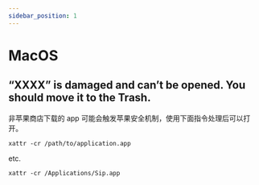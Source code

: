 ```yaml
---
sidebar_position: 1
---
```


# MacOS

## “XXXX” is damaged and can’t be opened. You should move it to the Trash.

非苹果商店下载的 app 可能会触发苹果安全机制，使用下面指令处理后可以打开。

```
xattr -cr /path/to/application.app
```

etc.

```
xattr -cr /Applications/Sip.app
```
